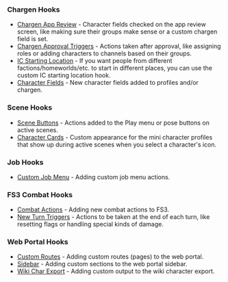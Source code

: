 ### Chargen Hooks

* [Chargen App Review](/tutorials/code/hooks/app-review.html) - Character fields checked on the app review screen, like making sure their groups make sense or a custom chargen field is set.
* [Chargen Approval Triggers](/tutorials/code/hooks/approval-triggers.html) - Actions taken after approval, like assigning roles or adding characters to channels based on their groups.
* [IC Starting Location](/tutorials/code/hooks/starting-location.html) - If you want people from different factions/homeworlds/etc. to start in different places, you can use the custom IC starting location hook.
* [Character Fields](/tutorials/code/hooks/char-fields.html) - New character fields added to profiles and/or chargen.

### Scene Hooks

* [Scene Buttons](/tutorials/code/hooks/scene-buttons.html) - Actions added to the Play menu or pose buttons on active scenes.
* [Character Cards](/tutorials/code/hooks/char-cards.html) - Custom appearance for the mini character profiles that show up during active scenes when you select a character's icon.

### Job Hooks

* [Custom Job Menu](/tutorials/code/hooks/job-menu.html) - Adding custom job menu actions.

### FS3 Combat Hooks

* [Combat Actions](/tutorials/code/hooks/fs3-actions.html) - Adding new combat actions to FS3.
* [New Turn Triggers](/tutorials/code/hooks/fs3-new-turn.html) - Actions to be taken at the end of each turn, like resetting flags or handling special kinds of damage.

### Web Portal Hooks

* [Custom Routes](/tutorials/code/hooks/custom-routes.html) - Adding custom routes (pages) to the web portal.
* [Sidebar](/tutorials/code/hooks/sidebar.html) - Adding custom sections to the web portal sidebar.
* [Wiki Char Export](/tutorials/code/hooks/wiki-export.html) - Adding custom output to the wiki character export.